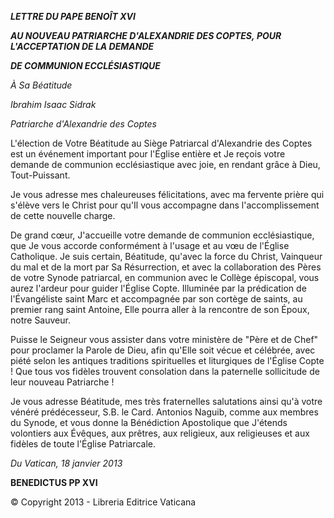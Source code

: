***LETTRE DU PAPE BENOÎT XVI***

***AU NOUVEAU PATRIARCHE D'ALEXANDRIE DES COPTES,* *POUR L'ACCEPTATION DE LA DEMANDE***

***DE COMMUNION ECCLÉSIASTIQUE***

*À Sa Béatitude*

*Ibrahim Isaac Sidrak*

*Patriarche d'Alexandrie des Coptes*

L'élection de Votre Béatitude au Siège Patriarcal d'Alexandrie des Coptes est un événement important pour l'Église entière et Je reçois votre demande de communion ecclésiastique avec joie, en rendant grâce à Dieu, Tout-Puissant.

Je vous adresse mes chaleureuses félicitations, avec ma fervente prière qui s'élève vers le Christ pour qu'Il vous accompagne dans l'accomplissement de cette nouvelle charge.

De grand cœur, J'accueille votre demande de communion ecclésiastique, que Je vous accorde conformément à l'usage et au vœu de l'Église Catholique. Je suis certain, Béatitude, qu'avec la force du Christ, Vainqueur du mal et de la mort par Sa Résurrection, et avec la collaboration des Pères de votre Synode patriarcal, en communion avec le Collège épiscopal, vous aurez l'ardeur pour guider l'Église Copte. Illuminée par la prédication de l'Évangéliste saint Marc et accompagnée par son cortège de saints, au premier rang saint Antoine, Elle pourra aller à la rencontre de son Époux, notre Sauveur.

Puisse le Seigneur vous assister dans votre ministère de "Père et de Chef" pour proclamer la Parole de Dieu, afin qu'Elle soit vécue et célébrée, avec piété selon les antiques traditions spirituelles et liturgiques de l'Église Copte ! Que tous vos fidèles trouvent consolation dans la paternelle sollicitude de leur nouveau Patriarche !

Je vous adresse Béatitude, mes très fraternelles salutations ainsi qu'à votre vénéré prédécesseur, S.B. le Card. Antonios Naguib, comme aux membres du Synode, et vous donne la Bénédiction Apostolique que J'étends volontiers aux Évêques, aux prêtres, aux religieux, aux religieuses et aux fidèles de toute l'Église Patriarcale.

*Du Vatican, 18 janvier 2013*

**BENEDICTUS PP XVI**

© Copyright 2013 - Libreria Editrice Vaticana
